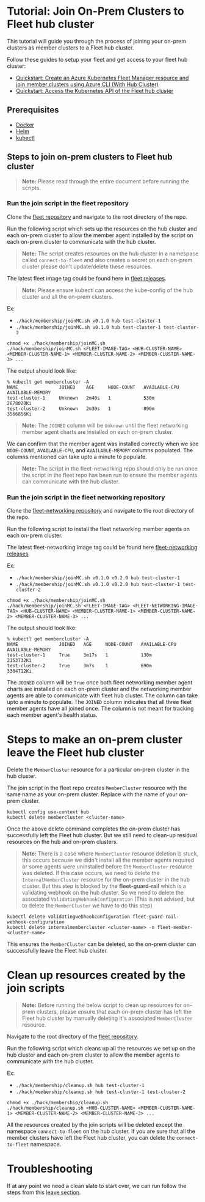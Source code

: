 # Tutorial: Join On-Prem Clusters to Fleet hub cluster
This tutorial will guide you through the process of joining your on-prem clusters as member clusters to a Fleet hub cluster.

Follow these guides to setup your fleet and get access to your fleet hub cluster:

- [Quickstart: Create an Azure Kubernetes Fleet Manager resource and join member clusters using Azure CLI (With Hub Cluster)](https://learn.microsoft.com/en-us/azure/kubernetes-fleet/quickstart-create-fleet-and-members?tabs=with-hub-cluster)
- [Quickstart: Access the Kubernetes API of the Fleet hub cluster](https://learn.microsoft.com/en-us/azure/kubernetes-fleet/quickstart-access-fleet-kubernetes-api)

## Prerequisites

- [Docker](https://docs.docker.com/get-docker/)
- [Helm](https://github.com/helm/helm#install)
- [kubectl](https://kubernetes.io/docs/tasks/tools/install-kubectl/)

## Steps to join on-prem clusters to Fleet hub cluster

> **Note:** Please read through the entire document before running the scripts.

### Run the join script in the fleet repository

Clone the [fleet repository](https://github.com/Azure/fleet) and navigate to the root directory of the repo.

Run the following script which sets up the resources on the hub cluster and each on-prem cluster to allow
the member agent installed by the script on each on-prem cluster to communicate with the hub cluster.

> **Note:** The script creates resources on the hub cluster in a namespace called `connect-to-fleet` and also creates 
> a secret on each on-prem cluster please don't update/delete these resources.

The latest fleet image tag could be found here in [fleet releases](https://github.com/Azure/fleet/releases).

> **Note:** Please ensure kubectl can access the kube-config of the hub cluster and all the on-prem clusters.

Ex: 
- `./hack/membership/joinMC.sh v0.1.0 hub test-cluster-1`
- `./hack/membership/joinMC.sh v0.1.0 hub test-cluster-1 test-cluster-2`

```shell
chmod +x ./hack/membership/joinMC.sh
./hack/membership/joinMC.sh <FLEET-IMAGE-TAG> <HUB-CLUSTER-NAME> <MEMBER-CLUSTER-NAME-1> <MEMBER-CLUSTER-NAME-2> <MEMBER-CLUSTER-NAME-3> ...
```

The output should look like:

```
% kubeclt get membercluster -A
NAME               JOINED    AGE     NODE-COUNT   AVAILABLE-CPU   AVAILABLE-MEMORY
test-cluster-1     Unknown   2m40s   1            530m            2678020Ki
test-cluster-2     Unknown   2m30s   1            890m            3566856Ki
```

> **Note:** The `JOINED` column will be `Unknown` until the fleet networking member agent charts are installed on each on-prem cluster.

We can confirm that the member agent was installed correctly when we see `NODE-COUNT`, `AVAILABLE-CPU`, and `AVAILABLE-MEMORY` columns populated.
The columns mentioned can take upto a minute to populate.

> **Note:** The script in the fleet-networking repo should only be run once the script in the fleet repo has been 
> run to ensure the member agents can communicate with the hub cluster.

### Run the join script in the fleet networking repository

Clone the [fleet-networking repository](https://github.com/Azure/fleet-networking) and navigate to the root directory of the repo.

Run the following script to install the fleet networking member agents on each on-prem cluster.

The latest fleet-networking image tag could be found here [fleet-networking releases](https://github.com/Azure/fleet-networking/releases).

Ex: 
- `./hack/membership/joinMC.sh v0.1.0 v0.2.0 hub test-cluster-1`
- `./hack/membership/joinMC.sh v0.1.0 v0.2.0 hub test-cluster-1 test-cluster-2`

```shell
chmod +x ./hack/membership/joinMC.sh
./hack/membership/joinMC.sh <FLEET-IMAGE-TAG> <FLEET-NETWORKING-IMAGE-TAG> <HUB-CLUSTER-NAME> <MEMBER-CLUSTER-NAME-1> <MEMBER-CLUSTER-NAME-2> <MEMBER-CLUSTER-NAME-3> ...
```

The output should look like:

```
% kubectl get membercluster -A
NAME               JOINED   AGE     NODE-COUNT   AVAILABLE-CPU   AVAILABLE-MEMORY
test-cluster-1     True     3m17s   1            130m            2153732Ki
test-cluster-2     True     3m7s    1            690m            3304712Ki
```

The `JOINED` column will be `True` once both fleet networking member agent charts are installed on each on-prem cluster and the networking
member agents are able to communicate with fleet hub cluster.
The column can take upto a minute to populate. The `JOINED` column indicates that all three fleet member agents have all joined once.
The column is not meant for tracking each member agent's health status.

# Steps to make an on-prem cluster leave the Fleet hub cluster

Delete the `MemberCluster` resource for a particular on-prem cluster in the hub cluster.

The join script in the fleet repo creates `MemberCluster` resource with the same name as your on-prem cluster.
Replace <cluster-name> with the name of your on-prem cluster.

```
kubectl config use-context hub
kubectl delete membercluster <cluster-name>
```

Once the above delete command completes the on-prem cluster has successfully left the Fleet hub cluster. 
But we still need to clean-up residual resources on the hub and on-prem clusters.

> **Note:** There is a case where `MemberCluster` resource deletion is stuck, this occurs because we didn't install
> all the member agents required or some agents were uninstalled before the `MemberCluster` resource was deleted.
> If this case occurs, we need to delete the `InternalMemberCluster` resource for the on-prem cluster in the hub cluster.
> But this step is blocked by the **fleet-guard-rail** which is a validating webhook on the hub cluster.
> So we need to delete the associated `ValidatingWebhookConfiguration`
> (This is not advised, but to delete the `MemberCluster` we have to do this step)

```
kubectl delete validatingwebhookconfiguration fleet-guard-rail-webhook-configuration
kubectl delete internalmembercluster <cluster-name> -n fleet-member-<cluster-name>
```

This ensures the `MemberCluster` can be deleted, so the on-prem cluster can successfully leave the Fleet hub cluster.

# Clean up resources created by the join scripts

> **Note:** Before running the below script to clean up resources for on-prem clusters, please ensure that each
> on-prem cluster has left the Fleet hub cluster by manually deleting it's associated `MemberCluster` resource.

Navigate to the root directory of the [fleet repository](https://github.com/Azure/fleet).

Run the following script which cleans up all the resources we set up on the hub cluster and each on-prem cluster 
to allow the member agents to communicate with the hub cluster.

Ex: 
- `./hack/membership/cleanup.sh hub test-cluster-1`
- `./hack/membership/cleanup.sh hub test-cluster-1 test-cluster-2`

```
chmod +x ./hack/membership/cleanup.sh
./hack/membership/cleanup.sh <HUB-CLUSTER-NAME> <MEMBER-CLUSTER-NAME-1> <MEMBER-CLUSTER-NAME-2> <MEMBER-CLUSTER-NAME-3> ...
```

All the resources created by the join scripts will be deleted except the namespace `connect-to-fleet` on the hub cluster.
If you are sure that all the member clusters have left the Fleet hub cluster, you can delete the `connect-to-fleet` namespace.

# Troubleshooting

If at any point we need a clean slate to start over, we can run follow the steps from this [leave section](#steps-to-make-an-on-prem-cluster-leave-the-fleet-hub-cluster).

